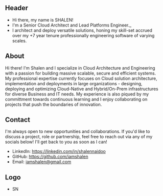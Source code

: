 ## Header
- Hi there, my name is SHALEN!
- I'm a Senior Cloud Architect and Lead Platforms Engineer._
- I architect and deploy versatile solutions, honing my skill-set accrued over my +7 year tenure professionally engineering software of varying scales.

## About
Hi there! I'm Shalen and I specialize in Cloud Architecture and Engineering with a passion for building massive scalable, secure and efficient systems. My professional expertise currently focuses on Cloud solution architecture, implementation and deployments in large organizations - designing, deploying and optimizing Cloud-Native and Hybrid/On-Prem infrastructures for diverse Business and IT needs. My experience is also piqued by my committment towards continuous learning and I enjoy collaborating on projects that push the boundaries of innovation.

## Contact
I'm always open to new opportunities and collaborations. If you'd like to discuss a project, role or partnership, feel free to reach out via any of my socials below! I'll get back to you as soon as I can!
- LinkedIn: https://linkedin.com/in/shalennaidoo
- GitHub: https://github.com/iamshalen
- Email: iamshalen@gmail.com

## Logo
- SN
